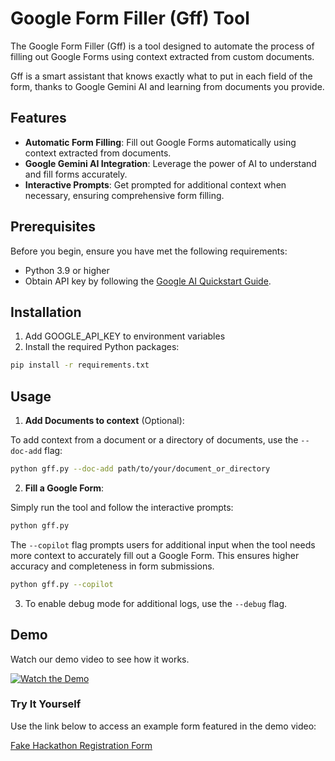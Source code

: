 # Google Form Filler (Gff) Tool

The Google Form Filler (Gff) is a tool designed to automate the process of filling out Google Forms using context extracted from custom documents.

Gff is a smart assistant that knows exactly what to put in each field of the form, thanks to Google Gemini AI and learning from documents you provide.

## Features

- **Automatic Form Filling**: Fill out Google Forms automatically using context extracted from documents.
- **Google Gemini AI Integration**: Leverage the power of AI to understand and fill forms accurately.
- **Interactive Prompts**: Get prompted for additional context when necessary, ensuring comprehensive form filling.

## Prerequisites

Before you begin, ensure you have met the following requirements:

- Python 3.9 or higher
- Obtain API key by following the [Google AI Quickstart Guide](https://ai.google.dev/tutorials/quickstart).

## Installation
1. Add GOOGLE_API_KEY to environment variables
2. Install the required Python packages:

```bash
pip install -r requirements.txt
```
## Usage

1. **Add Documents to context** (Optional):

To add context from a document or a directory of  documents, use the `--doc-add` flag:
```bash
python gff.py --doc-add path/to/your/document_or_directory
```

2. **Fill a Google Form**:

Simply run the tool and follow the interactive prompts:

```bash
python gff.py
```

The `--copilot` flag prompts users for additional input when the tool needs more context to accurately fill out a Google Form. This ensures higher accuracy and completeness in form submissions.
```bash
python gff.py --copilot
```

3. To enable debug mode for additional logs, use the `--debug` flag.

## Demo

Watch our demo video to see how it works.

[![Watch the Demo](http://img.youtube.com/vi/AeSELE88cJw/3.jpg)](https://youtu.be/AeSELE88cJw)

### Try It Yourself

Use the link below to access an example form featured in the demo video:

[Fake Hackathon Registration Form](https://forms.gle/HGg3VmA1GDAauUSX9)



